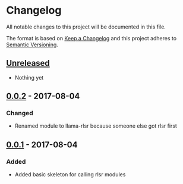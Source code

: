 # Changelog
All notable changes to this project will be documented in this file.

The format is based on [Keep a Changelog](http://keepachangelog.com/)
and this project adheres to [Semantic Versioning](http://semver.org/).

## [Unreleased]
- Nothing yet

## [0.0.2] - 2017-08-04
### Changed
- Renamed module to llama-rlsr because someone else got rlsr first

## [0.0.1] - 2017-08-04
### Added
- Added basic skeleton for calling rlsr modules

[Unreleased]: https://github.com/HopefulLlama/rlsr/compare/v0.0.2...HEAD
[0.0.2]: https://github.com/HopefulLlama/rlsr/compare/v0.0.1...v0.0.2
[0.0.1]: https://github.com/HopefulLlama/rlsr/compare/06a80b339d2803211d62b6fc9dfd6e5f8fd952ea...v0.0.1